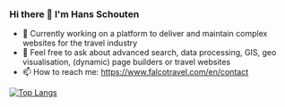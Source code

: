 ### Hi there 👋 I'm Hans Schouten

- 🚀 Currently working on a platform to deliver and maintain complex websites for the travel industry
- 💬 Feel free to ask about advanced search, data processing, GIS, geo visualisation, (dynamic) page builders or travel websites
- 📫 How to reach me: https://www.falcotravel.com/en/contact

[![Top Langs](https://github-readme-stats.vercel.app/api/top-langs/?username=hansschouten&layout=compact)](https://github.com/anuraghazra/github-readme-stats)

<!--
**HansSchouten/HansSchouten** is a ✨ _special_ ✨ repository because its `README.md` (this file) appears on your GitHub profile.

Here are some ideas to get you started:

- 🔭 I’m currently working on ...
- 🌱 I’m currently learning ...
- 👯 I’m looking to collaborate on ...
- 🤔 I’m looking for help with ...
- 💬 Ask me about ...
- 📫 How to reach me: ...
- 😄 Pronouns: ...
- ⚡ Fun fact: ...
-->
